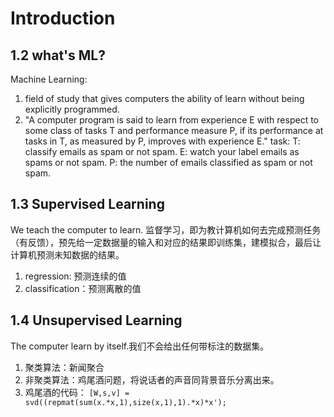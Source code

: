 # Introduction
## 1.2 what's ML?
Machine Learning: 
1.  field of study that gives computers the ability of learn without being explicitly programmed.
2.  "A computer program is said to learn from experience E with respect to some class of tasks T and performance measure P, if its performance at tasks in T, as measured by P, improves with experience E."
task:
T: classify emails as spam or not spam.
E: watch your label emails as spams or not spam. 
P: the number of emails classified as spam or not spam.
## 1.3 Supervised Learning 
We teach the computer to learn.
监督学习，即为教计算机如何去完成预测任务（有反馈），预先给一定数据量的输入和对应的结果即训练集，建模拟合，最后让计算机预测未知数据的结果。
1. regression: 预测连续的值
2. classification：预测离散的值

## 1.4 Unsupervised Learning 
The computer learn by itself.我们不会给出任何带标注的数据集。
1.  聚类算法：新闻聚合
2.  非聚类算法：鸡尾酒问题，将说话者的声音同背景音乐分离出来。
3.  鸡尾酒的代码：   ```[W,s,v] = svd((repmat(sum(x.*x,1),size(x,1),1).*x)*x');```
